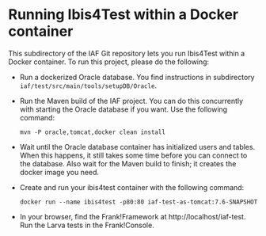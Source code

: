 # Running Ibis4Test within a Docker container

This subdirectory of the IAF Git repository lets you run Ibis4Test within a Docker container. To run this project, please do the following:

- Run a dockerized Oracle database. You find instructions in subdirectory `iaf/test/src/main/tools/setupDB/Oracle`.
- Run the Maven build of the IAF project. You can do this concurrently with starting the Oracle database if you want. Use the following command:

      mvn -P oracle,tomcat,docker clean install

- Wait until the Oracle database container has initialized users and tables. When this happens, it still takes some time before you can connect to the database. Also wait for the Maven build to finish; it creates the docker image you need.
- Create and run your ibis4test container with the following command:

      docker run --name ibis4test -p80:80 iaf-test-as-tomcat:7.6-SNAPSHOT

- In your browser, find the Frank!Framework at http://localhost/iaf-test. Run the Larva tests in the Frank!Console.